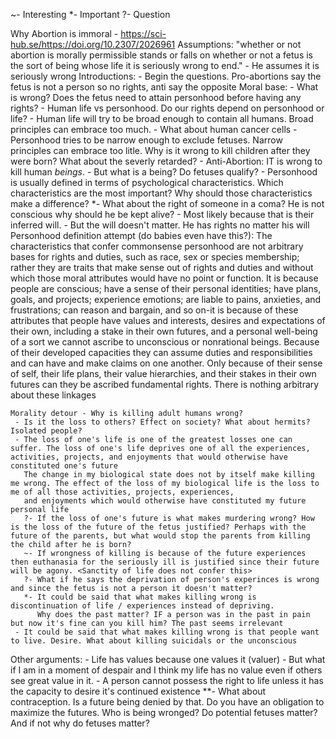 ~- Interesting
*- Important
?- Question

Why Abortion is immoral - https://sci-hub.se/https://doi.org/10.2307/2026961
	Assumptions:
		"whether or not abortion is morally permissible stands or falls on whether or not a fetus is the sort of being whose life it is seriously wrong to end." - He assumes it is seriously wrong
	Introductions:
		- Begin the questions. Pro-abortions say the fetus is not a person so no rights, anti say the opposite
	Moral base:
		- What is wrong? Does the fetus need to attain personhood before having any rights?
		- Human life vs personhood. Do our rights depend on personhood or life?
		- Human life will try to be broad enough to contain all humans. Broad principles can embrace too much. - What about human cancer cells
		- Personhood tries to be narrow enough to exclude fetuses. Narrow principles can embrace too litle. Why is it wrong to kill children after they were born? What about the severly retarded?
		- Anti-Abortion: IT is wrong to kill human *beings*. - But what is a being? Do fetuses qualify?
		- Personhood is usually defined in terms of psychological characteristics. Which characteristics are the most important? Why should those characteristics make a difference?
		*- What about the right of someone in a coma? He is not conscious why should he be kept alive? - Most likely because that is their inferred will. - But the will doesn't matter. He has rights no matter his will
	Personhood definition attempt (do babies even have this?):
		The characteristics that confer commonsense personhood are not arbitrary bases for rights and duties, such as race, sex or species membership; rather they are traits that make sense out of rights and duties and
		without which those moral attributes would have no point or function. It
		is because people are conscious; have a sense of their personal identities;
		have plans, goals, and projects; experience emotions; are liable to pains,
		anxieties, and frustrations; can reason and bargain, and so on-it is
		because of these attributes that people have values and interests, desires
		and expectations of their own, including a stake in their own futures,
		and a personal well-being of a sort we cannot ascribe to unconscious or
		nonrational beings. Because of their developed capacities they can assume duties and responsibilities and can have and make claims on one
		another. Only because of their sense of self, their life plans, their value
		hierarchies, and their stakes in their own futures can they be ascribed
		fundamental rights. There is nothing arbitrary about these linkages 
	
	Morality detour - Why is killing adult humans wrong? 
	 - Is it the loss to others? Effect on society? What about hermits? Isolated people?
	 - The loss of one's life is one of the greatest losses one can suffer. The loss of one's life deprives one of all the experiences, activities, projects, and enjoyments that would otherwise have constituted one's future
	   The change in my biological state does not by itself make killing me wrong. The effect of the loss of my biological life is the loss to me of all those activities, projects, experiences, 
	   and enjoyments which would otherwise have constituted my future personal life
	   ?- If the loss of one's future is what makes murdering wrong? How is the loss of the future of the fetus justified? Perhaps with the future of the parents, but what would stop the parents from killing the child after he is born?
	   ~- If wrongness of killing is because of the future experiences then euthanasia for the seriously ill is justified since their future will be agony. <Sanctity of life does not confer this>
	   ?- What if he says the deprivation of person's experinces is wrong and since the fetus is not a person it doesn't matter?
	   *- It could be said that what makes killing wrong is discontinuation of life / experiences instead of depriving. 
	      Why does the past matter? IF a person was in the past in pain but now it's fine can you kill him? The past seems irrelevant
	 - It could be said that what makes killing wrong is that people want to live. Desire. What about killing suicidals or the unconscious


Other arguments:
	- Life has values because one values it (valuer)  -  But what if I am in a moment of despair and I think my life has no value even if others see great value in it.
	- A person cannot possess the right to life unless it has the capacity to desire it's continued existence
	**- What about contraception. Is a future being denied by that. Do you have an obligation to maximize the futures. Who is being wronged? Do potential fetuses matter? And if not why do fetuses matter?